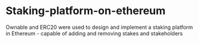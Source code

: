 # Staking-platform-on-ethereum

Ownable and ERC20 were used to design and implement a staking platform in Ethereum - capable of adding and removing stakes and stakeholders
